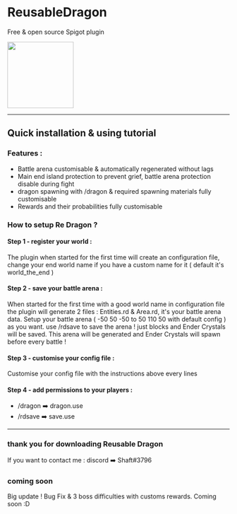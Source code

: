 # ReusableDragon
Free &amp; open source Spigot plugin

<img src="https://github.com/Shaft-3796/img/blob/main/image0.png" height=auto width="150">

-----------------------------------------

## Quick installation & using tutorial

### Features :

- Battle arena customisable & automatically regenerated without lags
- Main end island protection to prevent grief, battle arena protection disable during fight
- dragon spawning with /dragon & required spawning materials fully customisable
- Rewards and their probabilities fully customisable

### How to setup Re Dragon ?

#### Step 1 - register your world :

The plugin when started for the first time will create an configuration file, change your end world name if you have a custom name for it ( default it's world_the_end )

#### Step 2 - save your battle arena :

When started for the first time with a good world name in configuration file the plugin will generate 2 files : Entities.rd & Area.rd, it's your battle arena data.
Setup your battle arena ( -50 50 -50 to 50 110 50 with default config ) as you want.
use /rdsave to save the arena ! just blocks and Ender Crystals will be saved.
This arena will be generated and Ender Crystals will spawn before every battle !

#### Step 3 - customise your config file :

Customise your config file with the instructions above every lines

#### Step 4 - add permissions to your players :

- /dragon :arrow_right: dragon.use
- /rdsave :arrow_right: save.use

-----------------------------------------
### thank you for downloading Reusable Dragon

If you want to contact me : discord :arrow_right: Shaft#3796

### coming soon 

Big update ! Bug Fix & 3 boss difficulties with customs rewards. Coming soon :D